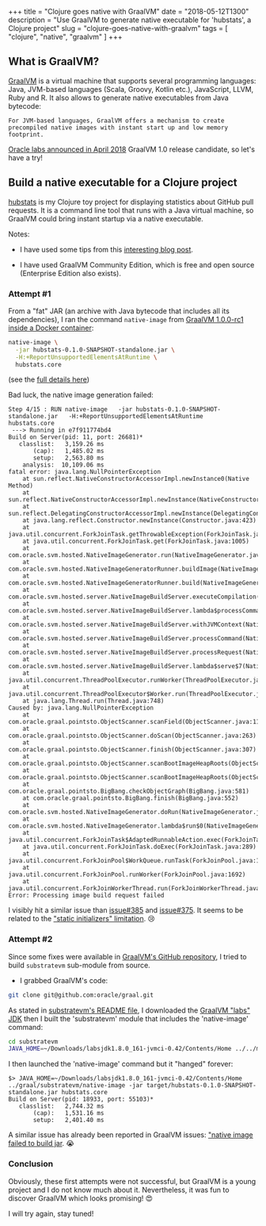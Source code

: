 +++
title = "Clojure goes native with GraalVM"
date = "2018-05-12T1300"
description = "Use GraalVM to generate native executable for 'hubstats', a Clojure project"
slug = "clojure-goes-native-with-graalvm"
tags = [ "clojure", "native", "graalvm" ]
+++

## What is GraalVM?

[GraalVM](http://www.graalvm.org/) is a virtual machine that supports several programming languages: Java, JVM-based languages (Scala, Groovy, Kotlin etc.), JavaScript, LLVM, Ruby and R. It also allows to generate native executables from Java bytecode:
```
For JVM-based languages, GraalVM offers a mechanism to create precompiled native images with instant start up and low memory footprint.
```

[Oracle labs announced in April 2018](https://blogs.oracle.com/developers/announcing-graalvm) GraalVM 1.0 release candidate, so let's have a try!


## Build a native executable for a Clojure project

[hubstats](https://github.com/nicokosi/hubstats) is my Clojure toy project for displaying statistics about GitHub pull requests. It is a command line tool that runs with a Java virtual machine, so GraalVM could bring instant startup via a native executable.

Notes:

- I have used some tips from this [interesting blog post](https://www.innoq.com/en/blog/native-clojure-and-graalvm/
).

- I have used GraalVM Community Edition, which is free and open source (Enterprise Edition also exists).

### Attempt #1

From a "fat" JAR (an archive with Java bytecode that includes all its dependencies), I ran the command `native-image` from [GraalVM 1.0.0-rc1 inside a Docker container](https://github.com/Danny02/graalvm-docker):

```sh
native-image \
  -jar hubstats-0.1.0-SNAPSHOT-standalone.jar \
  -H:+ReportUnsupportedElementsAtRuntime \
  hubstats.core
```
(see the [full details here](https://github.com/nicokosi/hubstats/pull/12/files))

Bad luck, the native image generation failed:
```
Step 4/15 : RUN native-image   -jar hubstats-0.1.0-SNAPSHOT-standalone.jar   -H:+ReportUnsupportedElementsAtRuntime   hubstats.core
 ---> Running in e7f911774bd4
Build on Server(pid: 11, port: 26681)*
   classlist:   3,159.26 ms
       (cap):   1,485.02 ms
       setup:   2,563.80 ms
    analysis:  10,109.06 ms
fatal error: java.lang.NullPointerException
	at sun.reflect.NativeConstructorAccessorImpl.newInstance0(Native Method)
	at sun.reflect.NativeConstructorAccessorImpl.newInstance(NativeConstructorAccessorImpl.java:62)
	at sun.reflect.DelegatingConstructorAccessorImpl.newInstance(DelegatingConstructorAccessorImpl.java:45)
	at java.lang.reflect.Constructor.newInstance(Constructor.java:423)
	at java.util.concurrent.ForkJoinTask.getThrowableException(ForkJoinTask.java:598)
	at java.util.concurrent.ForkJoinTask.get(ForkJoinTask.java:1005)
	at com.oracle.svm.hosted.NativeImageGenerator.run(NativeImageGenerator.java:398)
	at com.oracle.svm.hosted.NativeImageGeneratorRunner.buildImage(NativeImageGeneratorRunner.java:240)
	at com.oracle.svm.hosted.NativeImageGeneratorRunner.build(NativeImageGeneratorRunner.java:337)
	at com.oracle.svm.hosted.server.NativeImageBuildServer.executeCompilation(NativeImageBuildServer.java:378)
	at com.oracle.svm.hosted.server.NativeImageBuildServer.lambda$processCommand$8(NativeImageBuildServer.java:315)
	at com.oracle.svm.hosted.server.NativeImageBuildServer.withJVMContext(NativeImageBuildServer.java:396)
	at com.oracle.svm.hosted.server.NativeImageBuildServer.processCommand(NativeImageBuildServer.java:312)
	at com.oracle.svm.hosted.server.NativeImageBuildServer.processRequest(NativeImageBuildServer.java:256)
	at com.oracle.svm.hosted.server.NativeImageBuildServer.lambda$serve$7(NativeImageBuildServer.java:216)
	at java.util.concurrent.ThreadPoolExecutor.runWorker(ThreadPoolExecutor.java:1149)
	at java.util.concurrent.ThreadPoolExecutor$Worker.run(ThreadPoolExecutor.java:624)
	at java.lang.Thread.run(Thread.java:748)
Caused by: java.lang.NullPointerException
	at com.oracle.graal.pointsto.ObjectScanner.scanField(ObjectScanner.java:113)
	at com.oracle.graal.pointsto.ObjectScanner.doScan(ObjectScanner.java:263)
	at com.oracle.graal.pointsto.ObjectScanner.finish(ObjectScanner.java:307)
	at com.oracle.graal.pointsto.ObjectScanner.scanBootImageHeapRoots(ObjectScanner.java:78)
	at com.oracle.graal.pointsto.ObjectScanner.scanBootImageHeapRoots(ObjectScanner.java:60)
	at com.oracle.graal.pointsto.BigBang.checkObjectGraph(BigBang.java:581)
	at com.oracle.graal.pointsto.BigBang.finish(BigBang.java:552)
	at com.oracle.svm.hosted.NativeImageGenerator.doRun(NativeImageGenerator.java:653)
	at com.oracle.svm.hosted.NativeImageGenerator.lambda$run$0(NativeImageGenerator.java:381)
	at java.util.concurrent.ForkJoinTask$AdaptedRunnableAction.exec(ForkJoinTask.java:1386)
	at java.util.concurrent.ForkJoinTask.doExec(ForkJoinTask.java:289)
	at java.util.concurrent.ForkJoinPool$WorkQueue.runTask(ForkJoinPool.java:1056)
	at java.util.concurrent.ForkJoinPool.runWorker(ForkJoinPool.java:1692)
	at java.util.concurrent.ForkJoinWorkerThread.run(ForkJoinWorkerThread.java:157)
Error: Processing image build request failed
```

I visibly hit a similar issue than [issue#385](https://github.com/oracle/graal/issues/385) and [issue#375](https://github.com/oracle/graal/issues/375). It seems to be related to the ["static initializers" limitation](https://github.com/oracle/graal/blob/master/substratevm/LIMITATIONS.md#static-initializers). 😢


### Attempt #2

Since some fixes were available in [GraalVM's GitHub repository](https://github.com/graalvm/), I tried to build `substratevm` sub-module from source.

- I grabbed GraalVM's code:
```sh
git clone git@github.com:oracle/graal.git
```
As stated in [substratevm's README file](https://github.com/oracle/graal/tree/master/substratevm), I downloaded the [GraalVM "labs" JDK](http://www.oracle.com/technetwork/oracle-labs/program-languages/downloads/index.html) then I built the 'substratevm' module that includes the 'native-image' command:
```sh
cd substratevm
JAVA_HOME=~/Downloads/labsjdk1.8.0_161-jvmci-0.42/Contents/Home ../../mx/mx build
```

I then launched the 'native-image' command but it "hanged" forever:
```
$> JAVA_HOME=~/Downloads/labsjdk1.8.0_161-jvmci-0.42/Contents/Home ../graal/substratevm/native-image -jar target/hubstats-0.1.0-SNAPSHOT-standalone.jar hubstats.core
Build on Server(pid: 18933, port: 55103)*
   classlist:   2,744.32 ms
       (cap):   1,531.16 ms
       setup:   2,401.40 ms
```
A similar issue has already been reported in GraalVM issues: ["native image failed to build jar](https://github.com/oracle/graal/issues/411). 😭


### Conclusion

Obviously, these first attempts were not successful, but GraalVM is a young project and I do not know much about it. Nevertheless, it was fun to discover GraalVM which looks promising! 😍

I will try again, stay tuned!
